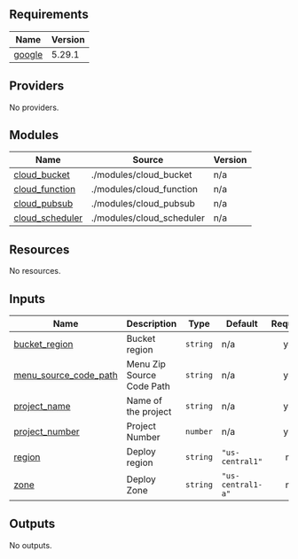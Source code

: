 <!-- BEGIN_TF_DOCS -->
## Requirements

| Name | Version |
|------|---------|
| <a name="requirement_google"></a> [google](#requirement\_google) | 5.29.1 |

## Providers

No providers.

## Modules

| Name | Source | Version |
|------|--------|---------|
| <a name="module_cloud_bucket"></a> [cloud\_bucket](#module\_cloud\_bucket) | ./modules/cloud_bucket | n/a |
| <a name="module_cloud_function"></a> [cloud\_function](#module\_cloud\_function) | ./modules/cloud_function | n/a |
| <a name="module_cloud_pubsub"></a> [cloud\_pubsub](#module\_cloud\_pubsub) | ./modules/cloud_pubsub | n/a |
| <a name="module_cloud_scheduler"></a> [cloud\_scheduler](#module\_cloud\_scheduler) | ./modules/cloud_scheduler | n/a |

## Resources

No resources.

## Inputs

| Name | Description | Type | Default | Required |
|------|-------------|------|---------|:--------:|
| <a name="input_bucket_region"></a> [bucket\_region](#input\_bucket\_region) | Bucket region | `string` | n/a | yes |
| <a name="input_menu_source_code_path"></a> [menu\_source\_code\_path](#input\_menu\_source\_code\_path) | Menu Zip Source Code Path | `string` | n/a | yes |
| <a name="input_project_name"></a> [project\_name](#input\_project\_name) | Name of the project | `string` | n/a | yes |
| <a name="input_project_number"></a> [project\_number](#input\_project\_number) | Project Number | `number` | n/a | yes |
| <a name="input_region"></a> [region](#input\_region) | Deploy region | `string` | `"us-central1"` | no |
| <a name="input_zone"></a> [zone](#input\_zone) | Deploy Zone | `string` | `"us-central1-a"` | no |

## Outputs

No outputs.
<!-- END_TF_DOCS -->